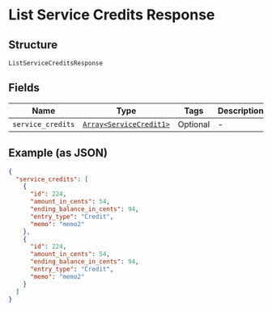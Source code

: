 
# List Service Credits Response

## Structure

`ListServiceCreditsResponse`

## Fields

| Name | Type | Tags | Description |
|  --- | --- | --- | --- |
| `service_credits` | [`Array<ServiceCredit1>`](../../doc/models/service-credit-1.md) | Optional | - |

## Example (as JSON)

```json
{
  "service_credits": [
    {
      "id": 224,
      "amount_in_cents": 54,
      "ending_balance_in_cents": 94,
      "entry_type": "Credit",
      "memo": "memo2"
    },
    {
      "id": 224,
      "amount_in_cents": 54,
      "ending_balance_in_cents": 94,
      "entry_type": "Credit",
      "memo": "memo2"
    }
  ]
}
```

